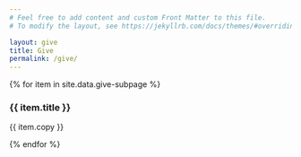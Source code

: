 ```yaml
---
# Feel free to add content and custom Front Matter to this file.
# To modify the layout, see https://jekyllrb.com/docs/themes/#overriding-theme-defaults

layout: give
title: Give
permalink: /give/
---
```


<head>
    <meta charset="UTF-8" />
    <meta name="viewport" content="width=device-width">
    <link rel="stylesheet" type="text/css" href="../css/readmore-styles.css" />


<body id="give-body">
    <div id="wrapper">
        <div class="right-border-box-dark" id="give-border-box">
            <div class="think-page-section" id="give-main-section">
                {% for item in site.data.give-subpage %}
                <div id="do-item">
                    <div class="think-item">
                        <div class="section-title" id="give-item-title">
                            <h3>{{ item.title }}</h3>
                        </div>
                        <div class="do-info">
                            <p>{{ item.copy }}</p>
                        </div>
                    </div>
                </div>
                {% endfor %}
            </div>
        </div>
    </div>
</body>